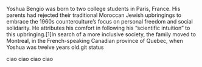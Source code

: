Yoshua Bengio was born to two college students in Paris, France. His parents had rejected their traditional Moroccan Jewish upbringings to embrace the 1960s counterculture’s focus on personal freedom and social solidarity.  He attributes his comfort in following his “scientific intuition” to this upbringing.[1]In search of a more inclusive society, the family moved to Montreal, in the French-speaking Canadian province of Quebec, when Yoshua was twelve years old.git status

ciao ciao ciao ciao